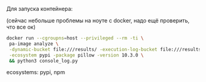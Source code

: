 Для запуска контейнера:


(сейчас небольше проблемы на ноуте с docker, надо ещё проверить, что все ок)
```bash
docker run --cgroupns=host --privileged --rm -ti \
 pa-image analyze \
 -dynamic-bucket file:///results/ -execution-log-bucket file:///results \
 -ecosystem pypi -package pillow -version 10.3.0 \
 && python3 console_log.py
```

ecosystems: pypi, npm